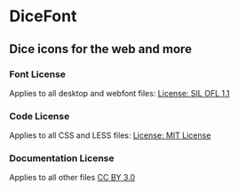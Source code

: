 # DiceFont

## Dice icons for the web and more

### Font License

Applies to all desktop and webfont files: [License: SIL OFL 1.1](http://scripts.sil.org/OFL)

### Code License

Applies to all CSS and LESS files: [License: MIT License](http://opensource.org/licenses/mit-license.html)

### Documentation License

Applies to all other files [CC BY 3.0](http://creativecommons.org/licenses/by/3.0/)
